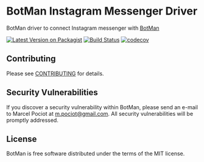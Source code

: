 # BotMan Instagram Messenger Driver

BotMan driver to connect Instagram messenger with [BotMan](https://github.com/botman/botman)

[![Latest Version on Packagist](https://img.shields.io/packagist/v/botman/driver-facebook.svg?style=flat-square)](https://packagist.org/packages/botman/driver-facebook)
[![Build Status](https://travis-ci.org/botman/driver-facebook.svg?branch=master)](https://travis-ci.org/botman/driver-facebook)
[![codecov](https://codecov.io/gh/botman/driver-facebook/branch/master/graph/badge.svg)](https://codecov.io/gh/botman/driver-facebook)


## Contributing

Please see [CONTRIBUTING](CONTRIBUTING.md) for details.

## Security Vulnerabilities

If you discover a security vulnerability within BotMan, please send an e-mail to Marcel Pociot at m.pociot@gmail.com. All security vulnerabilities will be promptly addressed.

## License

BotMan is free software distributed under the terms of the MIT license.
 
